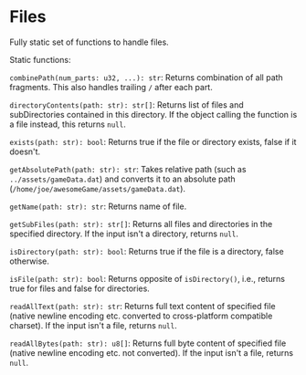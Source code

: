 # Files

Fully static set of functions to handle files.

Static functions:

`combinePath(num_parts: u32, ...): str`: Returns combination of all path fragments. This also handles trailing `/` after each part.

`directoryContents(path: str): str[]`: Returns list of files and subDirectories contained in this directory. If the object calling the function is a file instead, this returns `null`.

`exists(path: str): bool`: Returns true if the file or directory exists, false if it doesn't.

`getAbsolutePath(path: str): str`: Takes relative path (such as `../assets/gameData.dat`) and converts it to an absolute path (`/home/joe/awesomeGame/assets/gameData.dat`).

`getName(path: str): str`: Returns name of file.

`getSubFiles(path: str): str[]`: Returns all files and directories in the specified directory. If the input isn't a directory, returns `null`.

`isDirectory(path: str): bool`: Returns true if the file is a directory, false otherwise.

`isFile(path: str): bool`: Returns opposite of `isDirectory()`, i.e., returns true for files and false for directories.

`readAllText(path: str): str`: Returns full text content of specified file (native newline encoding etc. converted to cross-platform compatible charset). If the input isn't a file, returns `null`.

`readAllBytes(path: str): u8[]`: Returns full byte content of specified file (native newline encoding etc. not converted). If the input isn't a file, returns `null`.
